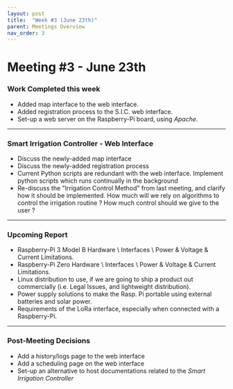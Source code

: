 ```yaml
---
layout: post
title:  "Week #3 (June 23th)"
parent: Meetings Overview
nav_order: 3
---
```


# Meeting #3 - June 23th

### Work Completed this week

- Added map interface to the web interface.
- Added registration process to the S.I.C. web interface.
- Set-up a web server on the Raspberry-Pi board, using *Apache*.

---



### Smart Irrigation Controller - Web Interface

- Discuss the newly-added map interface
- Discuss the newly-added registration process
- Current Python scripts are redundant with the web interface. Implement python scripts which runs continually in the background
- Re-discuss the "Irrigation Control Method" from last meeting, and clarify how it should be implemented. How much will we rely on algorithms to control the irrigation routine ? How much control should we give to the user ?

---



### Upcoming Report

- Raspberry-Pi 3 Model B Hardware \ Interfaces \ Power & Voltage & Current Limitations.
- Raspberry-Pi Zero Hardware \ Interfaces \ Power & Voltage & Current Limitations.
- Linux distribution to use, if we are going to ship a product out commercially (i.e. Legal Issues, and lightweight distribution).
- Power supply solutions to make the Rasp. Pi portable using external batteries and solar power. 
- Requirements of the LoRa interface, especially when connected with a Raspberry-Pi.

---



### Post-Meeting Decisions

- Add a history/logs page to the web interface
- Add a scheduling page on the web interface
- Set-up an alternative to host documentations related to the *Smart Irrigation Controller* 